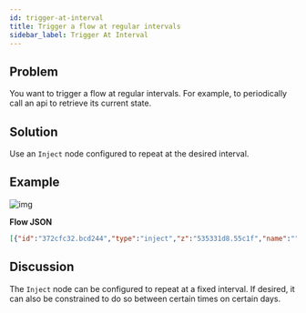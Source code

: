 ```yaml
---
id: trigger-at-interval
title: Trigger a flow at regular intervals
sidebar_label: Trigger At Interval
---
```


## Problem

You want to trigger a flow at regular intervals. For example, to periodically
call an api to retrieve its current state.

## Solution

Use an <code class="node">Inject</code> node configured to repeat at the desired
interval.

## Example

![img](/assets/docs/flow-control/trigger-at-interval.png)

<b>Flow JSON</b>

~~~json
[{"id":"372cfc32.bcd244","type":"inject","z":"535331d8.55c1f","name":"","topic":"","payload":"","payloadType":"date","repeat":"5","crontab":"","once":false,"x":150,"y":600,"wires":[["6c63c499.ce3adc"]]},{"id":"6c63c499.ce3adc","type":"debug","z":"535331d8.55c1f","name":"","active":true,"console":"false","complete":"false","x":410,"y":600,"wires":[]}]
~~~

## Discussion

The <code class="node">Inject</code> node can be configured to repeat at a fixed
interval. If desired, it can also be constrained to do so between certain times on
certain days.

